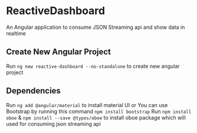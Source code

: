 # ReactiveDashboard
An Angular application to consume JSON Streaming api and show data in realtime

## Create New Angular Project
Run `ng new reactive-dashboard --no-standalone` to create new angular project

## Dependencies
Run `ng add @angular/material` to install material UI or You can use Bootstrap by running this command `npm install bootstrap`
Run `npm install oboe` & `npm install --save @types/oboe` to install oboe package which will used for consuming json streaming api
